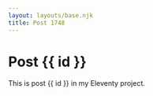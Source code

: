 ```yaml
---
layout: layouts/base.njk
title: Post 1748
---
```


# Post {{ id }}

This is post {{ id }} in my Eleventy project.
